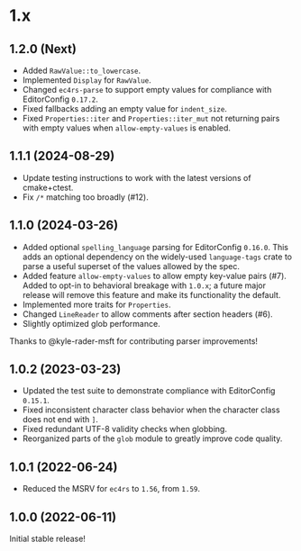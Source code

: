 # 1.x

## 1.2.0 (Next)

- Added `RawValue::to_lowercase`.
- Implemented `Display` for `RawValue`.
- Changed `ec4rs-parse` to support empty values for compliance with
EditorConfig `0.17.2`.
- Fixed fallbacks adding an empty value for `indent_size`.
- Fixed `Properties::iter` and `Properties::iter_mut` not returning
pairs with empty values when `allow-empty-values` is enabled.

## 1.1.1 (2024-08-29)

- Update testing instructions to work with the latest versions of cmake+ctest.
- Fix `/*` matching too broadly (#12).

## 1.1.0 (2024-03-26)

- Added optional `spelling_language` parsing for EditorConfig `0.16.0`.
This adds an optional dependency on the widely-used `language-tags` crate
to parse a useful superset of the values allowed by the spec.
- Added feature `allow-empty-values` to allow empty key-value pairs (#7).
Added to opt-in to behavioral breakage with `1.0.x`; a future major release
will remove this feature and make its functionality the default.
- Implemented more traits for `Properties`.
- Changed `LineReader` to allow comments after section headers (#6).
- Slightly optimized glob performance.

Thanks to @kyle-rader-msft for contributing parser improvements!

## 1.0.2 (2023-03-23)

- Updated the test suite to demonstrate compliance with EditorConfig `0.15.1`.
- Fixed inconsistent character class behavior when
the character class does not end with `]`.
- Fixed redundant UTF-8 validity checks when globbing.
- Reorganized parts of the `glob` module to greatly improve code quality.

## 1.0.1 (2022-06-24)

- Reduced the MSRV for `ec4rs` to `1.56`, from `1.59`.

## 1.0.0 (2022-06-11)

Initial stable release!

